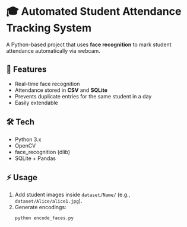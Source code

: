# 🎓 Automated Student Attendance Tracking System

A Python-based project that uses **face recognition** to mark student attendance automatically via webcam.

## 🚀 Features
- Real-time face recognition
- Attendance stored in **CSV** and **SQLite**
- Prevents duplicate entries for the same student in a day
- Easily extendable

## 🛠️ Tech
- Python 3.x
- OpenCV
- face_recognition (dlib)
- SQLite + Pandas

## ⚡ Usage
1. Add student images inside `dataset/Name/` (e.g., `dataset/Alice/alice1.jpg`).
2. Generate encodings:
   ```bash
   python encode_faces.py
